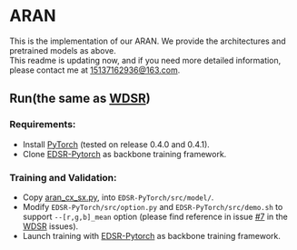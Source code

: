 # ARAN

This is the implementation of our ARAN. We provide the architectures and pretrained models as above.<br>
This readme is updating now, and if you need more detailed information, please contact me at 15137162936@163.com.<br> 

## Run(the same as [WDSR](https://github.com/JiahuiYu/wdsr_ntire2018))
### Requirements: 
* Install [PyTorch](https://pytorch.org/) (tested on release 0.4.0 and 0.4.1).
* Clone [EDSR-Pytorch](https://github.com/thstkdgus35/EDSR-PyTorch/tree/95f0571aa74ddf9dd01ff093081916d6f17d53f9) as backbone training framework.
### Training and Validation:
* Copy [aran_cx_sx.py](/models), into `EDSR-PyTorch/src/model/`.
* Modify `EDSR-PyTorch/src/option.py` and `EDSR-PyTorch/src/demo.sh` to support `--[r,g,b]_mean` option (please find reference in issue [#7](https://github.com/JiahuiYu/wdsr_ntire2018/issues/7) in the [WDSR](https://github.com/JiahuiYu/wdsr_ntire2018) issues).
* Launch training with [EDSR-Pytorch](https://github.com/thstkdgus35/EDSR-PyTorch/tree/95f0571aa74ddf9dd01ff093081916d6f17d53f9) as backbone training framework.
